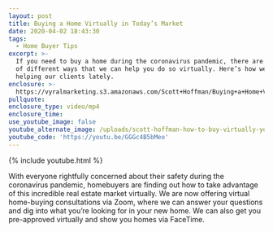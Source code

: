 ```yaml
---
layout: post
title: Buying a Home Virtually in Today’s Market
date: 2020-04-02 18:43:30
tags:
  - Home Buyer Tips
excerpt: >-
  If you need to buy a home during the coronavirus pandemic, there are a number
  of different ways that we can help you do so virtually. Here’s how we’ve been
  helping our clients lately.
enclosure: >-
  https://vyralmarketing.s3.amazonaws.com/Scott+Hoffman/Buying+a+Home+Virtually+in+Todays+Market.mp4
pullquote:
enclosure_type: video/mp4
enclosure_time:
use_youtube_image: false
youtube_alternate_image: /uploads/scott-hoffman-how-to-buy-virtually-youtube.jpg
youtube_code: 'https://youtu.be/GGGc4B5bMeo'
---
```


{% include youtube.html %}

With everyone rightfully concerned about their safety during the coronavirus pandemic, homebuyers are finding out how to take advantage of this incredible real estate market virtually. We are now offering virtual home-buying consultations via Zoom, where we can answer your questions and dig into what you’re looking for in your new home. We can also get you pre-approved virtually and show you homes via FaceTime.&nbsp;